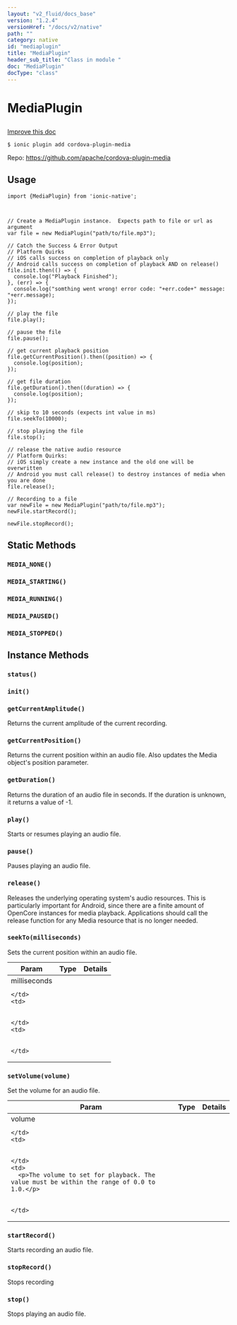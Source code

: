 ```yaml
---
layout: "v2_fluid/docs_base"
version: "1.2.4"
versionHref: "/docs/v2/native"
path: ""
category: native
id: "mediaplugin"
title: "MediaPlugin"
header_sub_title: "Class in module "
doc: "MediaPlugin"
docType: "class"
---
```









<h1 class="api-title">

  
  MediaPlugin
  

  

  

</h1>

<a class="improve-v2-docs" href="http://github.com/driftyco/ionic-native/edit/master/-native/src/plugins/media.ts#L2">
  Improve this doc
</a>





<!-- decorators -->


<pre><code>$ ionic plugin add cordova-plugin-media</code></pre>
<p>Repo:
  <a href="https://github.com/apache/cordova-plugin-media">
    https://github.com/apache/cordova-plugin-media
  </a>
</p>

<!-- description -->




<!-- @usage tag -->

<h2>Usage</h2>

<pre><code class="lang-ts">import {MediaPlugin} from &#39;ionic-native&#39;;



// Create a MediaPlugin instance.  Expects path to file or url as argument
var file = new MediaPlugin(&quot;path/to/file.mp3&quot;);

// Catch the Success &amp; Error Output
// Platform Quirks
// iOS calls success on completion of playback only
// Android calls success on completion of playback AND on release()
file.init.then(() =&gt; {
  console.log(&quot;Playback Finished&quot;);
}, (err) =&gt; {
  console.log(&quot;somthing went wrong! error code: &quot;+err.code+&quot; message: &quot;+err.message);
});

// play the file
file.play();

// pause the file
file.pause();

// get current playback position
file.getCurrentPosition().then((position) =&gt; {
  console.log(position);
});

// get file duration
file.getDuration().then((duration) =&gt; {
  console.log(position);
});

// skip to 10 seconds (expects int value in ms)
file.seekTo(10000);

// stop playing the file
file.stop();

// release the native audio resource
// Platform Quirks:
// iOS simply create a new instance and the old one will be overwritten
// Android you must call release() to destroy instances of media when you are done
file.release();

// Recording to a file
var newFile = new MediaPlugin(&quot;path/to/file.mp3&quot;);
newFile.startRecord();

newFile.stopRecord();
</code></pre>




<!-- @property tags -->
<h2>Static Methods</h2>
<div id="MEDIA_NONE"></div>
<h3><code>MEDIA_NONE()</code>

</h3>









<div id="MEDIA_STARTING"></div>
<h3><code>MEDIA_STARTING()</code>

</h3>









<div id="MEDIA_RUNNING"></div>
<h3><code>MEDIA_RUNNING()</code>

</h3>









<div id="MEDIA_PAUSED"></div>
<h3><code>MEDIA_PAUSED()</code>

</h3>









<div id="MEDIA_STOPPED"></div>
<h3><code>MEDIA_STOPPED()</code>

</h3>










<!-- methods on the class -->

<h2>Instance Methods</h2>

<div id="status"></div>

<h3>
  <code>status()</code>


</h3>












<div id="init"></div>

<h3>
  <code>init()</code>


</h3>












<div id="getCurrentAmplitude"></div>

<h3>
  <code>getCurrentAmplitude()</code>


</h3>

Returns the current amplitude of the current recording.











<div id="getCurrentPosition"></div>

<h3>
  <code>getCurrentPosition()</code>


</h3>

Returns the current position within an audio file. Also updates the Media object's position parameter.











<div id="getDuration"></div>

<h3>
  <code>getDuration()</code>


</h3>

Returns the duration of an audio file in seconds. If the duration is unknown, it returns a value of -1.











<div id="play"></div>

<h3>
  <code>play()</code>


</h3>

Starts or resumes playing an audio file.











<div id="pause"></div>

<h3>
  <code>pause()</code>


</h3>

Pauses playing an audio file.











<div id="release"></div>

<h3>
  <code>release()</code>


</h3>

Releases the underlying operating system's audio resources. This is particularly important for Android, since there are a finite amount of OpenCore instances for media playback. Applications should call the release function for any Media resource that is no longer needed.











<div id="seekTo"></div>

<h3>
  <code>seekTo(milliseconds)</code>


</h3>

Sets the current position within an audio file.


<table class="table param-table" style="margin:0;">
  <thead>
  <tr>
    <th>Param</th>
    <th>Type</th>
    <th>Details</th>
  </tr>
  </thead>
  <tbody>
  
  <tr>
    <td>
      milliseconds
      
      
    </td>
    <td>
      

    </td>
    <td>
      
      
    </td>
  </tr>
  
  </tbody>
</table>








<div id="setVolume"></div>

<h3>
  <code>setVolume(volume)</code>


</h3>

Set the volume for an audio file.


<table class="table param-table" style="margin:0;">
  <thead>
  <tr>
    <th>Param</th>
    <th>Type</th>
    <th>Details</th>
  </tr>
  </thead>
  <tbody>
  
  <tr>
    <td>
      volume
      
      
    </td>
    <td>
      

    </td>
    <td>
      <p>The volume to set for playback. The value must be within the range of 0.0 to 1.0.</p>

      
    </td>
  </tr>
  
  </tbody>
</table>








<div id="startRecord"></div>

<h3>
  <code>startRecord()</code>


</h3>

Starts recording an audio file.











<div id="stopRecord"></div>

<h3>
  <code>stopRecord()</code>


</h3>

Stops recording











<div id="stop"></div>

<h3>
  <code>stop()</code>


</h3>

Stops playing an audio file.









<!-- related link --><!-- end content block -->


<!-- end body block -->

